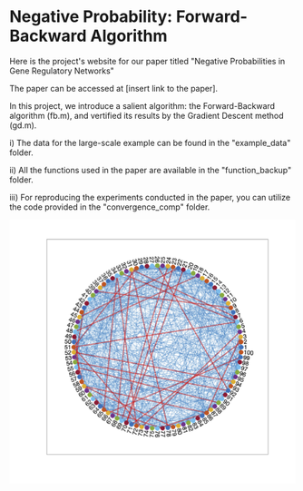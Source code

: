 # Negative Probability: Forward-Backward Algorithm

Here is the project's website for our paper titled "Negative Probabilities in Gene Regulatory Networks" 

The paper can be accessed at [insert link to the paper].

In this project, we introduce a salient algorithm: the Forward-Backward algorithm (fb.m), and vertified its results by the Gradient Descent method (gd.m).

i) The data for the large-scale example can be found in the "example_data" folder.

ii) All the functions used in the paper are available in the "function_backup" folder.

iii) For reproducing the experiments conducted in the paper, you can utilize the code provided in the "convergence_comp" folder.

![alt text](https://github.com/dytroshut/negative-probability-forward-backward/blob/main/gene_network.png)
